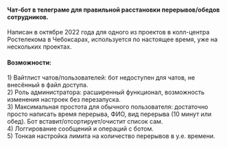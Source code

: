 <div>
  <h4>Чат-бот в телеграме для правильной расстановки перерывов/обедов сотрудников.</h4>

  <p>Написан в октябре 2022 года для одного из проектов в колл-центра Ростелекома в Чебоксарах, используется по настоящее время, уже на нескольких проектах.</p>
  
  <h4>Возможности:</h4>
  <p>
    1) Вайтлист чатов/пользователей: бот недоступен для чатов, не внесённый в файл доступа.
  <br/>
    2) Роль администратора: расширенный функционал, возможность изменения настроек без перезапуска.
    <br/>
    3) Максимальная простота для обычного пользователя: достаточно просто написать время перерыва, ФИО, вид перерыва (10 минут или обед). Бот вставит/отсортирует/очистит список сам.
    <br/>
    4) Логгирование сообщений и операций с ботом.
    <br/>
    5) Тонкая настройка лимита на количество перерывов в у.е. времени.
  </p>
</div>


